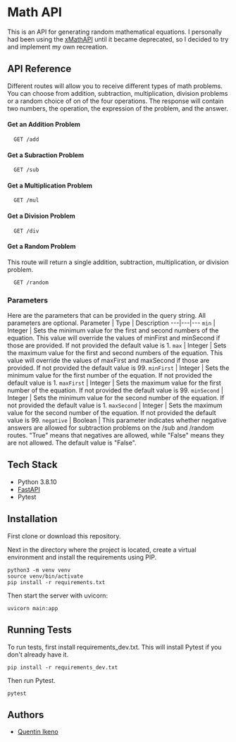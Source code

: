 # Math API

This is an API for generating random mathematical equations. I personally had been using the [xMathAPI](https://github.com/cheatsnake/xMath-api) until it became deprecated, so I decided to try and implement my own recreation.

## API Reference

Different routes will allow you to receive different types of math problems. You can choose from addition, subtraction, multiplication, division problems or a random choice of on of the four operations. The response will contain two numbers, the operation, the expression of the problem, and the answer.

#### Get an Addition Problem

```
  GET /add
```

#### Get a Subraction Problem

```
  GET /sub
```

#### Get a Multiplication Problem

```
  GET /mul
```

#### Get a Division Problem

```
  GET /div
```

#### Get a Random Problem

This route will return a single addition, subtraction, multiplication, or division problem.

```
  GET /random
```

### Parameters

Here are the parameters that can be provided in the query string. All parameters are optional.
Parameter | Type | Description
---|---|---
`min` | Integer | Sets the minimum value for the first and second numbers of the equation. This value will override the values of minFirst and minSecond if those are provided. If not provided the default value is 1.
`max` | Integer | Sets the maximum value for the first and second numbers of the equation. This value will override the values of maxFirst and maxSecond if those are provided. If not provided the default value is 99.
`minFirst` | Integer | Sets the minimum value for the first number of the equation. If not provided the default value is 1.
`maxFirst` | Integer | Sets the maximum value for the first number of the equation. If not provided the default value is 99.
`minSecond` | Integer | Sets the minimum value for the second number of the equation. If not provided the default value is 1.
`maxSecond` | Integer | Sets the maximum value for the second number of the equation. If not provided the default value is 99.
`negative` | Boolean | This parameter indicates whether negative answers are allowed for subtraction problems on the /sub and /random routes. "True" means that negatives are allowed, while "False" means they are not allowed. The default value is "False".

## Tech Stack

-   Python 3.8.10
-   [FastAPI](https://fastapi.tiangolo.com/)
-   Pytest

## Installation

First clone or download this repository.

Next in the directory where the project is located, create a virtual environment and install the requirements using PIP.

```
python3 -m venv venv
source venv/bin/activate
pip install -r requirements.txt
```

Then start the server with uvicorn:

```
uvicorn main:app
```

## Running Tests

To run tests, first install requirements_dev.txt. This will install Pytest if you don't already have it.

```
pip install -r requirements_dev.txt
```

Then run Pytest.

```
pytest
```

## Authors

-   [Quentin Ikeno](https://github.com/quentinikeno)
